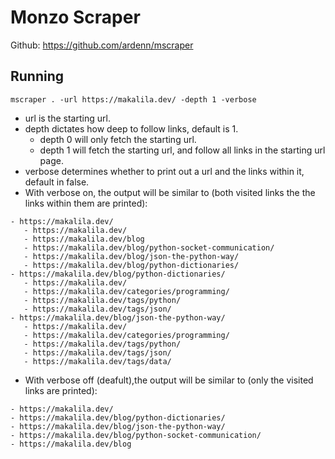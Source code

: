 # Monzo Scraper

Github: https://github.com/ardenn/mscraper

## Running

```
mscraper . -url https://makalila.dev/ -depth 1 -verbose
```
- url is the starting url.
- depth dictates how deep to follow links, default is 1.
    - depth 0 will only fetch the starting url.
    - depth 1 will fetch the starting url, and follow all links in the starting url page.
- verbose determines whether to print out a url and the links within it, default in false.
- With verbose on, the output will be similar to (both visited links the the links within them are printed):
```
- https://makalila.dev/
   - https://makalila.dev/
   - https://makalila.dev/blog
   - https://makalila.dev/blog/python-socket-communication/
   - https://makalila.dev/blog/json-the-python-way/
   - https://makalila.dev/blog/python-dictionaries/
- https://makalila.dev/blog/python-dictionaries/
   - https://makalila.dev/
   - https://makalila.dev/categories/programming/
   - https://makalila.dev/tags/python/
   - https://makalila.dev/tags/json/
- https://makalila.dev/blog/json-the-python-way/
   - https://makalila.dev/
   - https://makalila.dev/categories/programming/
   - https://makalila.dev/tags/python/
   - https://makalila.dev/tags/json/
   - https://makalila.dev/tags/data/
```
- With verbose off (deafult),the output will be similar to (only the visited links are printed):
```
- https://makalila.dev/
- https://makalila.dev/blog/python-dictionaries/
- https://makalila.dev/blog/json-the-python-way/
- https://makalila.dev/blog/python-socket-communication/
- https://makalila.dev/blog
```